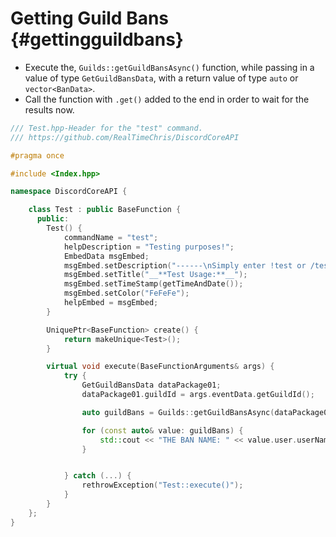Getting Guild Bans {#gettingguildbans}
============
- Execute the, `Guilds::getGuildBansAsync()` function, while passing in a value of type `GetGuildBansData`, with a return value of type `auto` or `vector<BanData>`.
- Call the function with `.get()` added to the end in order to wait for the results now.

```cpp
/// Test.hpp-Header for the "test" command.
/// https://github.com/RealTimeChris/DiscordCoreAPI

#pragma once

#include <Index.hpp>

namespace DiscordCoreAPI {

	class Test : public BaseFunction {
	  public:
		Test() {
			commandName = "test";
			helpDescription = "Testing purposes!";
			EmbedData msgEmbed;
			msgEmbed.setDescription("------\nSimply enter !test or /test!\n------");
			msgEmbed.setTitle("__**Test Usage:**__");
			msgEmbed.setTimeStamp(getTimeAndDate());
			msgEmbed.setColor("FeFeFe");
			helpEmbed = msgEmbed;
		}

		UniquePtr<BaseFunction> create() {
			return makeUnique<Test>();
		}

		virtual void execute(BaseFunctionArguments& args) {
			try {
				GetGuildBansData dataPackage01;
				dataPackage01.guildId = args.eventData.getGuildId();

				auto guildBans = Guilds::getGuildBansAsync(dataPackage01).get();

				for (const auto& value: guildBans) {
					std::cout << "THE BAN NAME: " << value.user.userName << std::endl;
				}


			} catch (...) {
				rethrowException("Test::execute()");
			}
		}
	};
}
```
